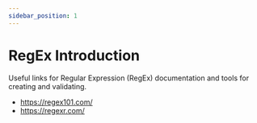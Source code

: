```yaml
---
sidebar_position: 1
---
```


# RegEx Introduction
Useful links for Regular Expression (RegEx) documentation and tools for creating and validating.

- https://regex101.com/
- https://regexr.com/
